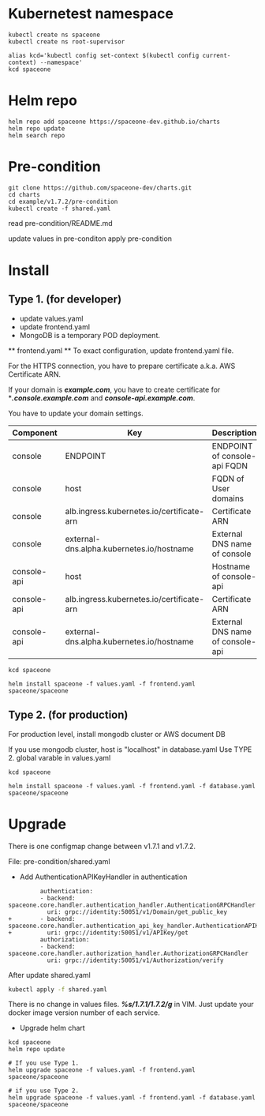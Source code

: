 # Kubernetest namespace

~~~
kubectl create ns spaceone
kubectl create ns root-supervisor

alias kcd='kubectl config set-context $(kubectl config current-context) --namespace'
kcd spaceone
~~~

# Helm repo

~~~
helm repo add spaceone https://spaceone-dev.github.io/charts
helm repo update
helm search repo
~~~

# Pre-condition

~~~
git clone https://github.com/spaceone-dev/charts.git
cd charts
cd example/v1.7.2/pre-condition
kubectl create -f shared.yaml
~~~

read pre-condition/README.md

update values in pre-conditon
apply pre-condition

# Install

## Type 1. (for developer)
* update values.yaml
* update frontend.yaml
* MongoDB is a temporary POD deployment.

** frontend.yaml **
To exact configuration, update frontend.yaml file.

For the HTTPS connection, you have to prepare certificate a.k.a. AWS Certificate ARN.

If your domain is ***example.com***, you have to create certificate for ****.console.example.com*** and ***console-api.example.com***.


You have to update your domain settings.

| Component |	Key 				| Description |
| --- 		| --- 				| --- |
| console	| ENDPOINT 			| ENDPOINT of console-api FQDN |
| console	| host				| FQDN of User domains |
| console	| alb.ingress.kubernetes.io/certificate-arn |  Certificate ARN |
| console 	| external-dns.alpha.kubernetes.io/hostname | External DNS name of console	|
| console-api	| host				| Hostname of console-api |
| console-api	| alb.ingress.kubernetes.io/certificate-arn |  Certificate ARN |
| console-api	| external-dns.alpha.kubernetes.io/hostname | External DNS name of console-api	|

~~~
kcd spaceone

helm install spaceone -f values.yaml -f frontend.yaml spaceone/spaceone

~~~


## Type 2. (for production)

For production level, install mongodb cluster or AWS document DB

If you use mongodb cluster,
host is "localhost" in database.yaml
Use TYPE 2. global varable in values.yaml

~~~
kcd spaceone

helm install spaceone -f values.yaml -f frontend.yaml -f database.yaml spaceone/spaceone

~~~


# Upgrade

There is one configmap change between v1.7.1 and v1.7.2.

File: pre-condition/shared.yaml

* Add AuthenticationAPIKeyHandler in authentication

~~~
         authentication:
         - backend: spaceone.core.handler.authentication_handler.AuthenticationGRPCHandler
           uri: grpc://identity:50051/v1/Domain/get_public_key
+        - backend: spaceone.core.handler.authentication_api_key_handler.AuthenticationAPIKeyHandler
+          uri: grpc://identity:50051/v1/APIKey/get
         authorization:
         - backend: spaceone.core.handler.authorization_handler.AuthorizationGRPCHandler
           uri: grpc://identity:50051/v1/Authorization/verify
~~~

After update shared.yaml

~~~sh
kubectl apply -f shared.yaml
~~~

There is no change in values files. ***%s/1.7.1/1.7.2/g*** in VIM.
Just update your docker image version number of each service.

* Upgrade helm chart

~~~
kcd spaceone
helm repo update

# If you use Type 1.
helm upgrade spaceone -f values.yaml -f frontend.yaml spaceone/spaceone

# if you use Type 2.
helm upgrade spaceone -f values.yaml -f frontend.yaml -f database.yaml spaceone/spaceone
~~~
